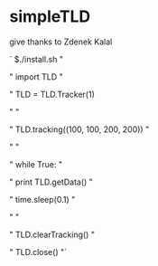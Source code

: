 # simpleTLD
give thanks to Zdenek Kalal

`   $./install.sh                      "

"   import TLD                         "

"   TLD = TLD.Tracker(1)

"                                      "

"   TLD.tracking((100, 100, 200, 200)) "

"                                      "

"   while True:                        "

"        print TLD.getData()           "

"        time.sleep(0.1)               "

"                                      "

"   TLD.clearTracking()                " 

"   TLD.close()                        "`

